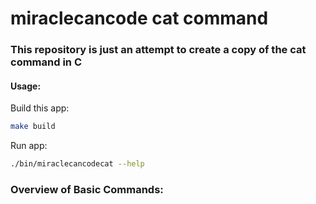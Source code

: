 # miraclecancode cat command

### This repository is just an attempt to create a copy of the cat command in C
#### Usage:
Build this app:
```sh
make build
```

Run app:
```sh
./bin/miraclecancodecat --help
```

### Overview of Basic Commands:
